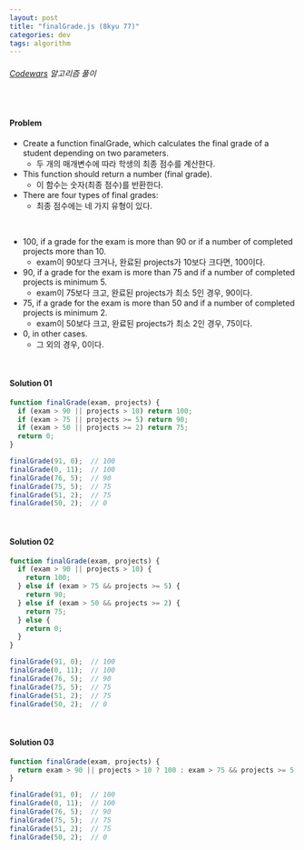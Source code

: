 ```yaml
---
layout: post
title: "finalGrade.js (8kyu 77)"
categories: dev
tags: algorithm
---
```


###### [Codewars](https://www.codewars.com) 알고리즘 풀이

<br>

#### Problem

- Create a function finalGrade, which calculates the final grade of a student depending on two parameters.
  - 두 개의 매개변수에 따라 학생의 최종 점수를 계산한다.
- This function should return a number (final grade).
  - 이 함수는 숫자(최종 점수)를 반환한다.
- There are four types of final grades:
  - 최종 점수에는 네 가지 유형이 있다.

<br>

- 100, if a grade for the exam is more than 90 or if a number of completed projects more than 10.
  - exam이 90보다 크거나, 완료된 projects가 10보다 크다면, 100이다.
- 90, if a grade for the exam is more than 75 and if a number of completed projects is minimum 5.
  - exam이 75보다 크고, 완료된 projects가 최소 5인 경우, 90이다.
- 75, if a grade for the exam is more than 50 and if a number of completed projects is minimum 2.
  - exam이 50보다 크고, 완료된 projects가 최소 2인 경우, 75이다.
- 0, in other cases.
  - 그 외의 경우, 0이다.

<br>

#### Solution 01

```js
function finalGrade(exam, projects) {
  if (exam > 90 || projects > 10) return 100;
  if (exam > 75 || projects >= 5) return 90;
  if (exam > 50 || projects >= 2) return 75;
  return 0;
}

finalGrade(91, 0);  // 100
finalGrade(0, 11);  // 100
finalGrade(76, 5);  // 90
finalGrade(75, 5);  // 75
finalGrade(51, 2);  // 75
finalGrade(50, 2);  // 0
```

<br>

#### Solution 02

```js
function finalGrade(exam, projects) {
  if (exam > 90 || projects > 10) {
    return 100;
  } else if (exam > 75 && projects >= 5) {
    return 90;
  } else if (exam > 50 && projects >= 2) {
    return 75;
  } else {
    return 0;
  }
}

finalGrade(91, 0);  // 100
finalGrade(0, 11);  // 100
finalGrade(76, 5);  // 90
finalGrade(75, 5);  // 75
finalGrade(51, 2);  // 75
finalGrade(50, 2);  // 0
```

<br>

#### Solution 03

```js
function finalGrade(exam, projects) {
  return exam > 90 || projects > 10 ? 100 : exam > 75 && projects >= 5 ? 90 : exam > 50 && projects >= 2 ? 75 : 0;
}

finalGrade(91, 0);  // 100
finalGrade(0, 11);  // 100
finalGrade(76, 5);  // 90
finalGrade(75, 5);  // 75
finalGrade(51, 2);  // 75
finalGrade(50, 2);  // 0
```

<br>

<br>